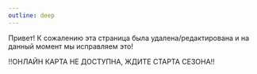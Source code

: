 ```yaml
---
outline: deep
---
```


Привет!
К сожалению эта страница была удалена/редактирована и на данный момент мы исправляем это!

!!ОНЛАЙН КАРТА НЕ ДОСТУПНА, ЖДИТЕ СТАРТА СЕЗОНА!!
